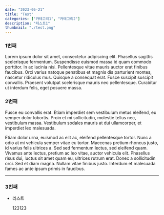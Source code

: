```yaml
---
date: "2023-05-21"
title: "Test"
categories: ["카테고리1", "카테고리2"]
description: "테스트1"
thumbnail: "./test.png"
---
```


### 1번째

Lorem ipsum dolor sit amet, consectetur adipiscing elit. Phasellus sagittis scelerisque fermentum. Suspendisse euismod massa id quam commodo porttitor. In ac lacinia nisi. Pellentesque vitae mauris auctor erat finibus faucibus. Orci varius natoque penatibus et magnis dis parturient montes, nascetur ridiculus mus. Quisque a consequat erat. Fusce suscipit suscipit convallis. Praesent volutpat scelerisque mauris nec pellentesque. Curabitur ut interdum felis, eget posuere massa.

### 2번째

Fusce eu convallis erat. Etiam imperdiet sem vestibulum metus eleifend, eu semper dolor lobortis. Proin et mi sollicitudin, molestie tellus nec, vestibulum massa. Vestibulum sodales mauris at dui ullamcorper, et imperdiet leo malesuada.

Etiam dolor urna, euismod ac elit ac, eleifend pellentesque tortor. Nunc a odio at mi vehicula semper vitae eu tortor. Maecenas pretium rhoncus justo, id varius felis ultrices a. Sed sed fermentum lectus, sed eleifend quam. Vivamus ante lectus, pretium ac leo vitae, auctor vehicula elit. Phasellus risus dui, luctus sit amet quam eu, ultrices rutrum erat. Donec a sollicitudin orci. Sed et diam magna. Nullam vitae finibus justo. Interdum et malesuada fames ac ante ipsum primis in faucibus.

---

### 3번째

- 리스트

  123123
